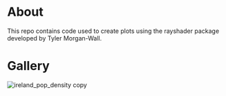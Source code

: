 # About

This repo contains code used to create plots using the rayshader package developed by Tyler Morgan-Wall.

# Gallery
![ireland_pop_density copy](https://user-images.githubusercontent.com/105279757/219968125-fd424067-a621-4195-a168-b6bd3be61e5a.png)
